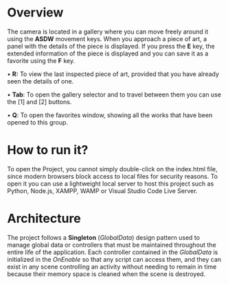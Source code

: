 # Overview
The camera is located in a gallery where you can move freely around it using the **ASDW** movement keys. When you approach a piece of art, a panel with the details of the piece is displayed. If you press the **E** key, the extended information of the piece is displayed and you can save it as a favorite using the **F** key.

• **R:** To view the last inspected piece of art, provided that you have already seen the details of one.

• **Tab**: To open the gallery selector and to travel between them you can use the [1] and [2] buttons.

• **Q**: To open the favorites window, showing all the works that have been opened to this group.


# How to run it?
To open the Project, you cannot simply double-click on the index.html file, since modern browsers block access to local files for security reasons. To open it you can use a lightweight local server to host this project such as Python, Node.js, XAMPP, WAMP or Visual Studio Code Live Server.

# Architecture
The project follows a **Singleton** (*GlobalData*) design pattern used to manage global data or controllers that must be maintained throughout the entire life of the application.
Each controller contained in the *GlobalData* is initialized in the *OnEnable* so that any script can access them, and they can exist in any scene controlling an activity without needing to remain in time because their memory space is cleaned when the scene is destroyed.
